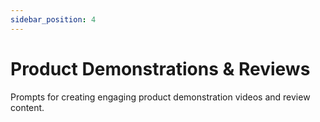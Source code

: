 ```yaml
---
sidebar_position: 4
---
```


# Product Demonstrations & Reviews

Prompts for creating engaging product demonstration videos and review content.
